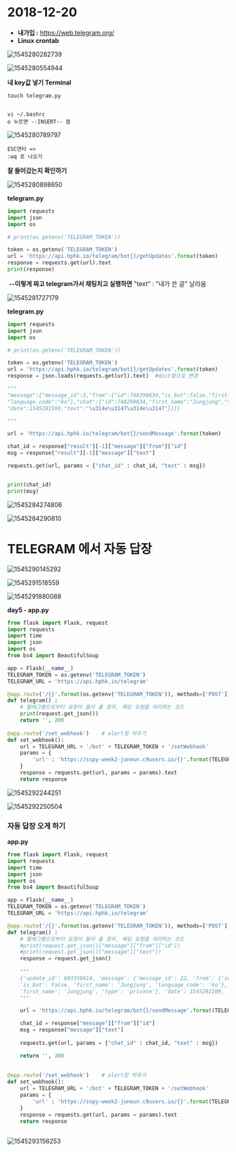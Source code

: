 # 2018-12-20

- **내가입 :**   https://web.telegram.org/ 
- **Linux crontab** 

![1545280282739](..\typora-user-images\1545280282739.png)

![1545280554944](..\typora-user-images\1545280554944.png)





**내 key값 넣기 Terminal**

```
touch telegram.py


vi ~/.bashrc
o 누르면 --INSERT-- 뜸
```



![1545280789797](..\typora-user-images\1545280789797.png)

``` 
ESC연타 =>
:wq 로 나오기
```

**잘 들어갔는지 확인하기**

![1545280898650](..\typora-user-images\1545280898650.png)



**telegram.py**

```python
import requests
import json
import os

# print(os.getenv('TELEGRAM_TOKEN'))

token = os.getenv('TELEGRAM_TOKEN')
url = 'https://api.hphk.io/telegram/bot{}/getUpdates'.format(token)
response = requests.get(url).text
print(response)
```

​	**--이렇게 짜고 telegram가서 채팅치고 실행하면**  "text" : "내가 쓴 글" 날라옴

![1545281727179](..\typora-user-images\1545281727179.png)



**telegram.py**

```python
import requests
import json
import os

# print(os.getenv('TELEGRAM_TOKEN'))

token = os.getenv('TELEGRAM_TOKEN')
url = 'https://api.hphk.io/telegram/bot{}/getUpdates'.format(token)
response = json.loads(requests.get(url).text)  #dict형으로 변경

"""
"message":{"message_id":3,"from":{"id":748290634,"is_bot":false,"first_name":"Jungjung",
"language_code":"ko"},"chat":{"id":748290634,"first_name":"Jungjung","type":"private"},
"date":1545281599,"text":"\u314e\u3147\u314e\u3147"}}]}

"""

url = 'https://api.hphk.io/telegram/bot{}/sendMessage'.format(token)

chat_id = response["result"][-1]["message"]["from"]["id"]
msg = response["result"][-1]["message"]["text"]

requests.get(url, params = {"chat_id" : chat_id, "text" : msg})


print(chat_id)
print(msg)
```

![1545284274806](..\typora-user-images\1545284274806.png)

![1545284290810](..\typora-user-images\1545284290810.png)





# TELEGRAM 에서 자동 답장



![1545290145292](..\typora-user-images\1545290145292.png)

![1545291518559](..\typora-user-images\1545291518559.png)

![1545291880088](..\typora-user-images\1545291880088.png)

**day5 - app.py**

```python
from flask import Flask, request
import requests
import time
import json
import os
from bs4 import BeautifulSoup

app = Flask(__name__)
TELEGRAM_TOKEN = os.getenv('TELEGRAM_TOKEN')
TELEGRAM_URL = 'https://api.hphk.io/telegram'

@app.route('/{}'.format(os.getenv('TELEGRAM_TOKEN')), methods=['POST'])
def telegram() :
    # 텔레그램으로부터 요청이 들어 올 경우, 해당 요청을 처리하는 코드
    print(request.get_json())
    return '', 200
    
@app.route('/set_webhook')    # alert창 띄우기 
def set_webhook():
    url = TELEGRAM_URL + '/bot' + TELEGRAM_TOKEN + '/setWebhook'
    params = {
        'url' : 'https://sspy-week2-juneun.c9users.io/{}'.format(TELEGRAM_TOKEN)
    }
    response = requests.get(url, params = params).text
    return response
```



![1545292244251](..\typora-user-images\1545292244251.png)



![1545292250504](..\typora-user-images\1545292250504.png)





### 자동 답장 오게 하기

**app.py**

```python
from flask import Flask, request
import requests
import time
import json
import os
from bs4 import BeautifulSoup

app = Flask(__name__)
TELEGRAM_TOKEN = os.getenv('TELEGRAM_TOKEN')
TELEGRAM_URL = 'https://api.hphk.io/telegram'

@app.route('/{}'.format(os.getenv('TELEGRAM_TOKEN')), methods=['POST'])
def telegram() :
    # 텔레그램으로부터 요청이 들어 올 경우, 해당 요청을 처리하는 코드
    #print(request.get_json()["message"]["from"]["id"])
    #print(request.get_json()["message"]["text"])
    response = request.get_json()
    
    """
    {'update_id': 693359414, 'message': {'message_id': 22, 'from': {'id': 748290634, 
    'is_bot': False, 'first_name': 'Jungjung', 'language_code': 'ko'}, 'chat': {'id': 748290634, 
    'first_name': 'Jungjung', 'type': 'private'}, 'date': 1545292109, 'text': '하이하이'}}
    """

    url = 'https://api.hphk.io/telegram/bot{}/sendMessage'.format(TELEGRAM_TOKEN)

    chat_id = response["message"]["from"]["id"]
    msg = response["message"]["text"]
    
    requests.get(url, params = {"chat_id" : chat_id, "text" : msg})

    return '', 200
    
    
@app.route('/set_webhook')    # alert창 띄우기 
def set_webhook():
    url = TELEGRAM_URL + '/bot' + TELEGRAM_TOKEN + '/setWebhook'
    params = {
        'url' : 'https://sspy-week2-juneun.c9users.io/{}'.format(TELEGRAM_TOKEN)
    }
    response = requests.get(url, params = params).text
    return response
    

```

![1545293156253](..\typora-user-images\1545293156253.png)







